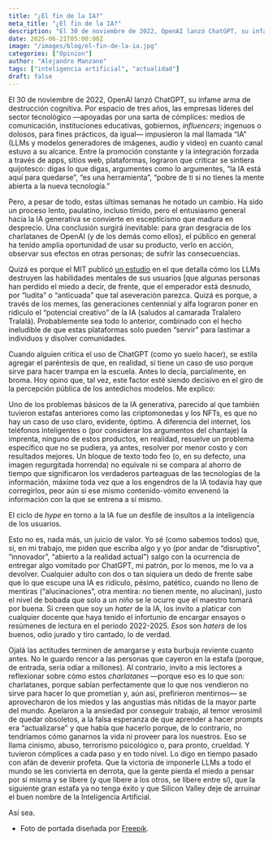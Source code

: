 ```yaml
---
title: "¿El fin de la IA?"
meta_title: "¿El fin de la IA?"
description: "El 30 de noviembre de 2022, OpenAI lanzó ChatGPT, su infame arma de destrucción cognitiva. A pesar de todo, estas últimas semanas he notado un cambio. Ha sido un proceso lento, paulatino, incluso tímido, pero el entusiasmo general hacia la IA generativa se convierte en escepticismo que madura en desprecio."
date: 2025-06-21T05:00:00Z
image: "/images/blog/el-fin-de-la-ia.jpg"
categories: ["Opinion"]
author: "Alejandro Manzano"
tags: ["inteligencia artificial", "actualidad"]
draft: false
---
```


El 30 de noviembre de 2022, OpenAI lanzó ChatGPT, su infame arma de destrucción cognitiva. Por espacio de tres años, las empresas líderes del sector tecnológico —apoyadas por una sarta de cómplices: medios de comunicación, instituciones educativas, gobiernos, _influencers_; ingenuos o dolosos, para fines prácticos, da igual— impusieron la mal llamada “IA” (LLMs y modelos generadores de imágenes, audio y video) en cuanto canal estuvo a su alcance. Entre la promoción constante y la integración forzada a través de apps, sitios web, plataformas, lograron que criticar se sintiera quijotesco: digas lo que digas, argumentes como lo argumentes, “la IA está aquí para quedarse”, “es una herramienta”, “pobre de ti si no tienes la mente abierta a la nueva tecnología.”

Pero, a pesar de todo, estas últimas semanas he notado un cambio. Ha sido un proceso lento, paulatino, incluso tímido, pero el entusiasmo general hacia la IA generativa se convierte en escepticismo que madura en desprecio. Una conclusión surgirá inevitable: para gran desgracia de los charlatanes de OpenAI (y de los demás como ellos), el público en general ha tenido amplia oportunidad de usar su producto, verlo en acción, observar sus efectos en otras personas; de sufrir las consecuencias.

Quizá es porque el MIT publicó [un estudio](https://www.infobae.com/salud/ciencia/2025/06/20/el-uso-de-chatgpt-debilita-la-memoria-y-la-autonomia-intelectual/) en el que detalla cómo los LLMs destruyen las habilidades mentales de sus usuarios [que algunas personas han perdido el miedo a decir, de frente, que el emperador está desnudo, por “ludita” o “anticuada” que tal aseveración parezca. Quizá es porque, a través de los memes, las generaciones centennial y alfa lograron poner en ridículo el “potencial creativo” de la IA (saludos al camarada Tralalero Tralalá). Probablemente sea todo lo anterior, combinado con el hecho ineludible de que estas plataformas solo pueden “servir” para lastimar a individuos y disolver comunidades.

Cuando alguien critica el uso de ChatGPT (como yo suelo hacer), se estila agregar el paréntesis de que, en realidad, sí tiene un caso de uso porque sirve para hacer trampa en la escuela. Antes lo decía, parcialmente, en broma. Hoy opino que, tal vez, este factor esté siendo decisivo en el giro de la percepción pública de los antedichos modelos. Me explico:

Uno de los problemas básicos de la IA generativa, parecido al que también tuvieron estafas anteriores como las criptomonedas y los NFTs, es que no hay un caso de uso claro, evidente, óptimo. A diferencia del internet, los teléfonos inteligentes o (por considerar los argumentos del chantaje) la imprenta, ninguno de estos productos, en realidad, resuelve un problema específico que no se pudiera, ya antes, resolver por menor costo y con resultados mejores. Un bloque de texto todo feo (o, en su defecto, una imagen regurgitada horrenda) no equivale ni se compara al ahorro de tiempo que significaron los verdaderos parteaguas de las tecnologías de la información, máxime toda vez que a los engendros de la IA todavía hay que corregirlos, peor aún si ese mismo contenido-vómito envenenó la información con la que se entrena a sí mismo.

El ciclo de _hype_ en torno a la IA fue un desfile de insultos a la inteligencia de los usuarios.

Esto no es, nada más, un juicio de valor. Yo sé (como sabemos todos) que, si, en mi trabajo, me piden que escriba algo y yo (por andar de “disruptivo”, “innovador”, “abierto a la realidad actual”) salgo con la ocurrencia de entregar algo vomitado por ChatGPT, mi patrón, por lo menos, me lo va a devolver. Cualquier adulto con dos o tan siquiera un dedo de frente sabe que lo que escupe una IA es ridículo, pésimo, patético, cuando no lleno de mentiras (“alucinaciones”, otra mentira: no tienen mente, no alucinan), justo el nivel de bobada que solo a un _niño_ se le ocurre que el maestro tomará por buena. Si creen que soy un _hater_ de la IA, los invito a platicar con cualquier docente que haya tenido el infortunio de encargar ensayos o resúmenes de lectura en el periodo 2022-2025. _Esos_ son _haters_ de los buenos, odio jurado y tiro cantado, lo de verdad.

Ojalá las actitudes terminen de amargarse y esta burbuja reviente cuanto antes. No le guardo rencor a las personas que cayeron en la estafa (porque, de entrada, sería odiar a millones). Al contrario, invito a mis lectores a reflexionar sobre cómo estos _charlatanes_ —porque eso es lo que son: charlatanes, porque sabían perfectamente que lo que nos vendieron no sirve para hacer lo que prometían y, aún así, prefirieron mentirnos— se aprovecharon de los miedos y las angustias más nítidas de la mayor parte del mundo. Apelaron a la ansiedad por conseguir trabajo, al temor verosímil de quedar obsoletos, a la falsa esperanza de que aprender a hacer prompts era “actualizarse” y que había que hacerlo porque, de lo contrario, no tendríamos cómo ganarnos la vida ni proveer para los nuestros. Eso se llama cinismo, abuso, terrorismo psicológico o, para pronto, crueldad. Y tuvieron cómplices a cada paso y en todo nivel. Lo digo en tiempo pasado con afán de devenir profeta. Que la victoria de imponerle LLMs a todo el mundo se les convierta en derrota, que la gente pierda el miedo a pensar por sí misma y se libere (y que libere a los otros, se libere entre sí), que la siguiente gran estafa ya no tenga éxito y que Silicon Valley deje de arruinar el buen nombre de la Inteligencia Artificial.

Así sea.

- Foto de portada diseñada por [Freepik](https://www.freepik.com/).
